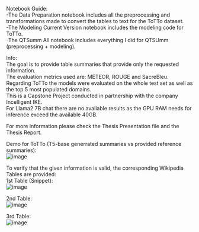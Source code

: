 Notebook Guide: \
-The Data Preparation notebook includes all the preprocessing and transformations made to convert the tables to text for the ToTTo dataset. \
-The Modeling Current Version notebook includes the modeling code for ToTTo. \
-The QTSumm All notebook includes everything I did for QTSUmm (preprocessing + modeling). 

Info:\
The goal is to provide table summaries that provide only the requested information.\
The evaluation metrics used are: METEOR, ROUGE and SacreBleu. \
Regarding ToTTo the models were evaluated on the whole test set as well as the top 5 most populated domains. \
This is a Capstone Project conducted in partnership with the company Incelligent IKE. \
For Llama2 7B chat there are no available results as the GPU RAM needs for inference exceed the available 40GB. 

For more information please check the Thesis Presentation file and the Thesis Report. 

Demo for ToTTo (T5-base generrated summaries vs provided reference summaries): \
![image](https://github.com/justdepie/MSc-Thesis-From-Tables-to-Natural-Language-Summaries/assets/129097001/fc894dd8-bb8f-4c4e-8809-38aa5598566e)

To verify that the given information is valid, the corresponding Wikipedia Tables are provided:\
1st Table (Snippet):\
![image](https://github.com/justdepie/MSc-Thesis-From-Tables-to-Natural-Language-Summaries/assets/129097001/8e48f2b2-496f-4c33-9724-e13f042c9d77)

2nd Table: \
![image](https://github.com/justdepie/MSc-Thesis-From-Tables-to-Natural-Language-Summaries/assets/129097001/c9884945-a5aa-43d7-82f7-ee5c384c5fd0)

3rd Table: \
![image](https://github.com/justdepie/MSc-Thesis-From-Tables-to-Natural-Language-Summaries/assets/129097001/6e16abe0-bf2b-4fbe-9df1-a01c93bf62c5)



